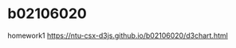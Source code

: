 # b02106020

homework1
<a href="https://ntu-csx-d3js.github.io/b02106020/d3chart.html">https://ntu-csx-d3js.github.io/b02106020/d3chart.html</a>
